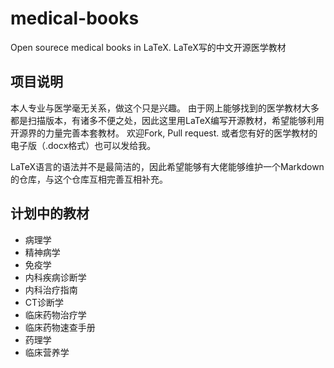 # medical-books
Open sourece medical books in LaTeX. LaTeX写的中文开源医学教材

## 项目说明
本人专业与医学毫无关系，做这个只是兴趣。
由于网上能够找到的医学教材大多都是扫描版本，有诸多不便之处，因此这里用LaTeX编写开源教材，希望能够利用开源界的力量完善本套教材。
欢迎Fork, Pull request. 或者您有好的医学教材的电子版（.docx格式）也可以发给我。
  
LaTeX语言的语法并不是最简洁的，因此希望能够有大佬能够维护一个Markdown的仓库，与这个仓库互相完善互相补充。

## 计划中的教材

* 病理学
* 精神病学
* 免疫学
* 内科疾病诊断学
* 内科治疗指南
* CT诊断学
* 临床药物治疗学
* 临床药物速查手册
* 药理学
* 临床营养学